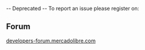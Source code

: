 -- Deprecated --
To report an issue please register on:
## Forum
[developers-forum.mercadolibre.com](http://developers-forum.mercadolibre.com/)

